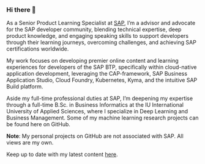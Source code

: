 ### Hi there 👋

As a Senior Product Learning Specialist at [SAP](https://github.com/sap), I’m a advisor and advocate for the SAP developer community, blending technical expertise, deep product knowledge, and engaging speaking skills to support developers through their learning journeys, overcoming challenges, and achieving SAP certifications worldwide.

My work focuses on developing premier online content and learning experiences for developers of the SAP BTP, specifically within cloud-native application development, leveraging the CAP-framework, SAP Business Application Studio, Cloud Foundry, Kubernetes, Kyma, and the intuitive SAP Build platform.

Aside my full-time professional duties at SAP, I’m deepening my expertise through a full-time B.Sc. in Business Informatics at the IU International University of Applied Sciences, where I specialize in Deep Learning and Business Management. Some of my machine learning research projects can be found here on GitHub.

**Note**: My personal projects on GitHub are not associated with SAP. All views are my own.

Keep up to date with my latest content [here](https://haugmarkus.com/blog/).
